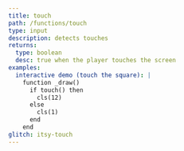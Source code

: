 ```yaml
---
title: touch
path: /functions/touch
type: input
description: detects touches
returns:
  type: boolean
  desc: true when the player touches the screen
examples:
  interactive demo (touch the square): |
    function _draw()
      if touch() then
        cls(12)
      else
        cls(1)
      end
    end
glitch: itsy-touch
---
```


